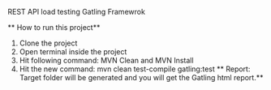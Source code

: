 REST API load testing Gatling Framewrok

** How to run this project**

1. Clone the project
2. Open terminal inside the project
3. Hit following command: MVN Clean and MVN Install
4. Hit the new command: mvn clean test-compile gatling:test
** Report: Target folder will be generated and you will get the Gatling html report.**
